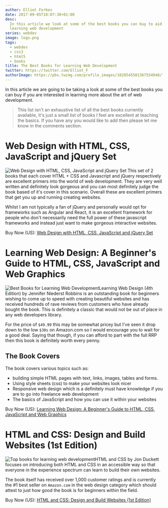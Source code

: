 ```yaml
---
author: Elliot Forbes
date: 2017-09-05T18:07:38+01:00
desc:
  In this article we look at some of the best books you can buy to aid you in
  learning web development
series: webdev
image: logo.png
tags:
  - webdev
  - css3
  - html5
  - books
title: The Best Books for Learning Web Development
twitter: https://twitter.com/Elliot_F
authorImage: https://pbs.twimg.com/profile_images/1028545501367554048/lzr43cQv_400x400.jpg
---
```


In this article we are going to be taking a look at some of the best books you
can buy if you are interested in learning more about the art of web development.

> This list isn't an exhaustive list of all the best books currently available,
> it's just a small list of books I feel are excellent at teaching the basics.
> If you have any you would like to add then please let me know in the comments
> section.

# Web Design with HTML, CSS, JavaScript and jQuery Set

<p><img alt="Web Design with HTML, CSS, JavaScript and jQuery Set" src="https://images.tutorialedge.net/books/web-design-with-html.jpg" class="book-img" />
This set of 2 books that each cover HTML + CSS and Javascript and jQuery respectively are excellent primers into the world of web development. They are very well written and definitely look gorgeous and you can most definitely judge the book based of it's cover in this scenario. Overall these are excellent primers that get you up and running creating websites.</p>

Whilst I am not typically a fan of jQuery and personally would opt for
frameworks such as Angular and React, it is an excellent framework for people
who don't necessarily need the full power of these javascript frameworks and
instead just want to make gorgeous interactive websites.

<div class="amazon-link">Buy Now (US): <a href="http://amzn.to/2x8dLFP">Web Design with HTML, CSS, JavaScript and jQuery Set</a></div>

# Learning Web Design: A Beginner's Guide to HTML, CSS, JavaScript and Web Graphics

<p><img alt="Best Books for Learning Web Development" src="https://images.tutorialedge.net/books/learning-web-design.jpg" class="book-img"/>Learning Web Design (4th Edition) by Jennifer Niederst Robbins is an outstanding book for beginners wishing to come up to speed with creating beautiful websites and has received hundreds of rave reviews from customers who have already bought the book. This is definitely a classic that would not be out of place in any web developers library.</p>

For the price of `$49.99` this may be somewhat pricey but I've seen it drop down
to the low `$30s` on Amazon.com so I would encourage you to wait for a good
deal. Saying that though, if you can afford to part with the full RRP then this
book is definitely worth every penny.

## The Book Covers

The book covers various topics such as:

- building simple HTML pages with text, links, images, tables and forms.
- Using style sheets (css) to make your websites look nicer
- Responsive web design which is a definitely must have knowledge if you are to
  go into freelance web development
- The basics of JavaScript and how you can use it within your websites

<div class="amazon-link">Buy Now (US): <a href="http://amzn.to/2vIV37C">Learning Web Design: A Beginner's Guide to HTML, CSS, JavaScript and Web Graphics</a></div>

# HTML and CSS: Design and Build Websites (1st Edition)

<p><img alt="Top books for learning web development" src="https://images.tutorialedge.net/books/html-and-css.jpg" class="book-img"/>HTML and CSS by Jon Duckett focuses on introducing both HTML and CSS in an accessible way so that everyone in the experience spectrum can learn to build their own websites. </p>

The book itself has received over 1,000 customer ratings and is currently the #1
best seller on `Amazon.com` in the web design category which should attest to
just how good the book is for beginners within the field.

<div class="amazon-link">Buy Now (US): <a href="http://amzn.to/2gDDCL8">HTML and CSS: Design and Build Websites (1st Edition)</a></div>
